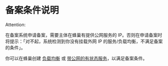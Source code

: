 # 备案条件说明

<span>Attention:</span><div class="alertContent">在备案系统申请备案，需要主体在蜂巢有提供公网服务的 IP。否则在申请备案时将提示：「对不起，系统检测到你没有挂载外网 IP 的服务/负载均衡，不满足备案的条件」。
</div>


你可以在蜂巢创建 [负载均衡](http://support.c.163.com/md.html#!计算服务/负载均衡/使用指南/创建负载均衡.md) 或 [带公网的有状态服务](http://support.c.163.com/md.html#!计算服务/容器服务/使用指南/创建有状态服务.md)，以满足备案条件。